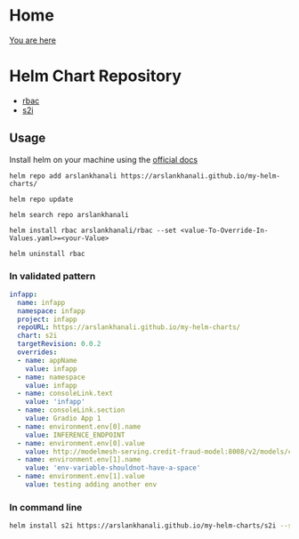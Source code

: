 # Home
[You are here](https://arslankhanali.github.io/my-helm-charts/)

# Helm Chart Repository

- [rbac](https://github.com/arslankhanali/my-helm-charts/tree/main/charts/rbac)
- [s2i](https://github.com/arslankhanali/my-helm-charts/tree/main/charts/s2i)



## Usage

Install helm on your machine using the [official docs](https://helm.sh/docs/intro/install/)

```shell
helm repo add arslankhanali https://arslankhanali.github.io/my-helm-charts/
```
```shell
helm repo update
```
```shell
helm search repo arslankhanali
```
```shell
helm install rbac arslankhanali/rbac --set <value-To-Override-In-Values.yaml>=<your-Value>
```

```shell
helm uninstall rbac
```

### In validated pattern
```yml
infapp:
  name: infapp
  namespace: infapp
  project: infapp
  repoURL: https://arslankhanali.github.io/my-helm-charts/
  chart: s2i
  targetRevision: 0.0.2
  overrides:
  - name: appName
    value: infapp
  - name: namespace
    value: infapp
  - name: consoleLink.text
    value: 'infapp'
  - name: consoleLink.section
    value: Gradio App 1
  - name: environment.env[0].name
    value: INFERENCE_ENDPOINT
  - name: environment.env[0].value
    value: http://modelmesh-serving.credit-fraud-model:8008/v2/models/credit-card-fraud/infer
  - name: environment.env[1].name
    value: 'env-variable-shouldnot-have-a-space'
  - name: environment.env[1].value
    value: testing adding another env
```

### In command line
``` sh 
helm install s2i https://arslankhanali.github.io/my-helm-charts/s2i --set appName=infapp
```
